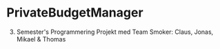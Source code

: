 # PrivateBudgetManager
3. Semester's Programmering Projekt med Team Smoker: Claus, Jonas, Mikael &amp; Thomas
